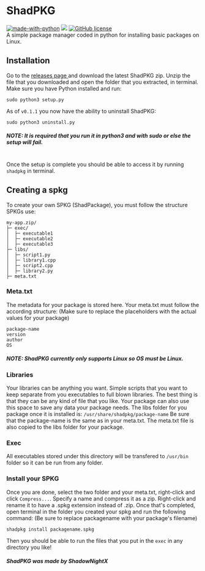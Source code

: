 # ShadPKG
[![made-with-python](https://img.shields.io/badge/Made%20with-Python-1f425f.svg)](https://www.python.org/) ![](https://img.shields.io/github/issues/shadownightx/shadpkg.svg) [![GitHub license](https://img.shields.io/github/license/shadownightx/shadpkg.svg)](https://github.com/shadownightx/shadpkg/blob/main/LICENSE) <br>
A simple package manager coded in python for installing basic packages on Linux.

## Installation
Go to the <a href="https://github.com/ShadowNightX/shadpkg/releases">releases page </a>and download the latest ShadPKG zip. Unzip the file that you downloaded and open the folder that you extracted, in terminal. Make sure you have Python installed and run:
```
sudo python3 setup.py
```
As of ```v0.1.1``` you now have the ability to uninstall ShadPKG:
```
sudo python3 uninstall.py
```
##### NOTE: It is required that you run it in python3 and with sudo or else the setup will fail. 
<br> Once the setup is complete you should be able to access it by running ``` shadpkg ``` in terminal.

## Creating a spkg
To create your own SPKG (ShadPackage), you must follow the structure SPKGs use:
```
my-app.zip/
├─ exec/
│  ├─ executable1
│  ├─ executable2
│  ├─ executable3
├─ libs/
│  ├─ script1.py
│  ├─ library1.cpp
│  ├─ script2.cpp
│  ├─ library2.py
├─ meta.txt
```
### Meta.txt
The metadata for your package is stored here. Your meta.txt must follow the according structure: (Make sure to replace the placeholders with the actual values for your package)
```
package-name
version
author
OS
```
##### NOTE: ShadPKG currently only supports Linux so OS must be Linux.

### Libraries
Your libraries can be anything you want. Simple scripts that you want to keep separate from you executables to full blown libraries. The best thing is that they can 
be any kind of file that you like. Your package can also use this space to save any data your package needs. The libs folder for you package once it is installed 
is: ``` /usr/share/shadpkg/package-name ``` Be sure that the package-name is the same as in your meta.txt. The meta.txt file is also copied to the libs folder for your package.

### Exec
All executables stored under this directory will be transfered to ``` /usr/bin ``` folder so it can be run from any folder.

### Install your SPKG
Once you are done, select the two folder and your meta.txt, right-click and click ```Compress...```. Specify a name and compress it as a zip. Right-click and rename it to have a .spkg extension instead of .zip. Once that's completed, open terminal in the folder you created your spkg and run the following command: (Be sure to replace packagename with your package's filename)
```
shadpkg install packagename.spkg
```
Then you should be able to run the files that you put in the ```exec``` in any directory you like!

##### ShadPKG was made by ShadowNightX
